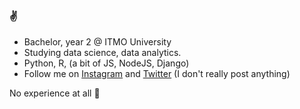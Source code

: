### :v:

- Bachelor, year 2 @ ITMO University 
- Studying data science, data analytics. 
- Python, R, (a bit of JS, NodeJS, Django)
- Follow me on [Instagram](https://www.instagram.com/nesterenkojul) and [Twitter](https://www.twitter.com/nesterenkojul) (I don't really post anything)

No experience at all :no_good:
